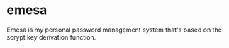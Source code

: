 emesa
=====

Emesa is my personal password management system that's based on the scrypt key derivation function.
